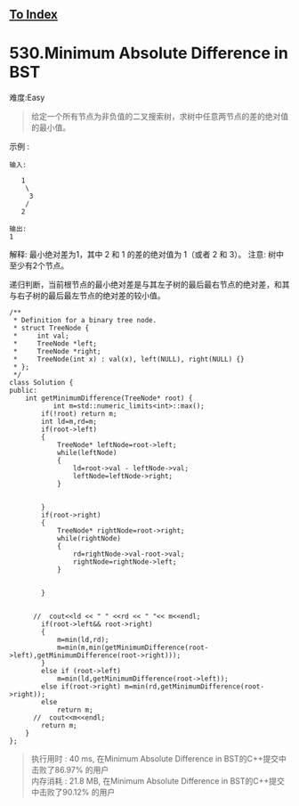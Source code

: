 [To Index](/index.md)
---
# 530.Minimum Absolute Difference in BST
难度:Easy
> 给定一个所有节点为非负值的二叉搜索树，求树中任意两节点的差的绝对值的最小值。

示例 :

```
输入:

   1
    \
     3
    /
   2

输出:
1
```

解释:
最小绝对差为1，其中 2 和 1 的差的绝对值为 1（或者 2 和 3）。
注意: 树中至少有2个节点。

递归判断，当前根节点的最小绝对差是与其左子树的最后最右节点的绝对差，和其与右子树的最后最左节点的绝对差的较小值。  

```
/**
 * Definition for a binary tree node.
 * struct TreeNode {
 *     int val;
 *     TreeNode *left;
 *     TreeNode *right;
 *     TreeNode(int x) : val(x), left(NULL), right(NULL) {}
 * };
 */
class Solution {
public:
    int getMinimumDifference(TreeNode* root) {
           int m=std::numeric_limits<int>::max();
        if(!root) return m;
        int ld=m,rd=m;
        if(root->left)
        {
            TreeNode* leftNode=root->left;
            while(leftNode)
            {
                ld=root->val - leftNode->val;
                leftNode=leftNode->right;
            }
            
            
        }
        if(root->right)
        {
            TreeNode* rightNode=root->right;
            while(rightNode)
            {
                rd=rightNode->val-root->val;
                rightNode=rightNode->left;
            }
            
            
        }

     
      //  cout<<ld << " " <<rd << " "<< m<<endl;
        if(root->left&& root->right) 
        {
            m=min(ld,rd);
            m=min(m,min(getMinimumDifference(root->left),getMinimumDifference(root->right)));
        }
        else if (root->left) 
            m=min(ld,getMinimumDifference(root->left));
        else if(root->right) m=min(rd,getMinimumDifference(root->right));
        else 
            return m;
      //  cout<<m<<endl;
        return m;
    }
};
```



> 执行用时 : 40 ms, 在Minimum Absolute Difference in BST的C++提交中击败了86.97% 的用户  
内存消耗 : 21.8 MB, 在Minimum Absolute Difference in BST的C++提交中击败了90.12% 的用户

